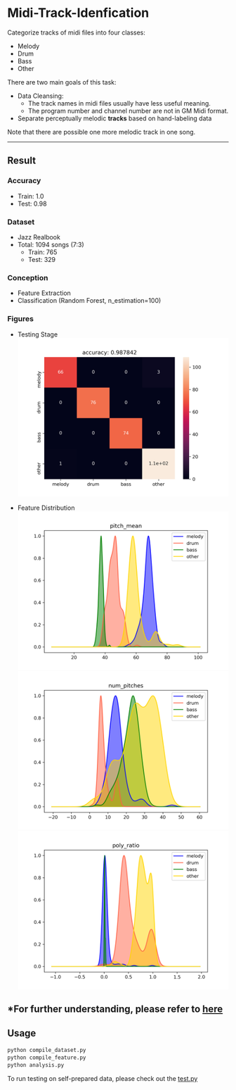 # Midi-Track-Idenfication

Categorize tracks of midi files into four classes:  
* Melody
* Drum
* Bass
* Other

There are two main goals of this task:
* Data Cleansing:  
    * The track names in midi files usually have less useful meaning.
    * The program number and channel number are not in GM Midi format.
* Separate perceptually melodic **tracks** based on hand-labeling data

Note that there are possible one more melodic track in one song.

---

## Result
### Accuracy
* Train: 1.0
* Test: 0.98

### Dataset
* Jazz Realbook
* Total: 1094 songs (7:3)
    * Train: 765
    * Test: 329

### Conception
* Feature Extraction
* Classification (Random Forest, n_estimation=100)

### Figures

* Testing Stage
![image](result/confusion_test.png)

* Feature Distribution
![image](result/pitch_mean.png)
![image](result/num_pitches.png)
![image](result/poly_ratio.png)

***For further understanding, please refer to [here](notebook/Analysis.ipynb)**
---
## Usage

```bash
python compile_dataset.py
python compile_feature.py
python analysis.py
```

To run testing on self-prepared data, please check out the [test.py](test.py)